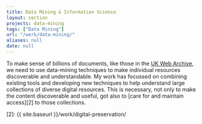 ```yaml
---
title: Data Mining & Information Science
layout: section
projects: data-mining
tags: ["Data Mining"]
url: "/work/data-mining/"
aliases: null
date: null
---
```


To make sense of billions of documents, like those in the [UK Web Archive][1], we need to use data-mining techniques to make individual resources discoverable and understandable. My work has focussed on combining existing tools and developing new techniques to help understand large collections of diverse digital resources. This is necessary, not only to make the content discoverable and useful, got also to [care for and maintain access][2] to those collections.

[1]: http://www.webarchive.org.uk/
[2]: {{ site.baseurl }}/work/digital-preservation/